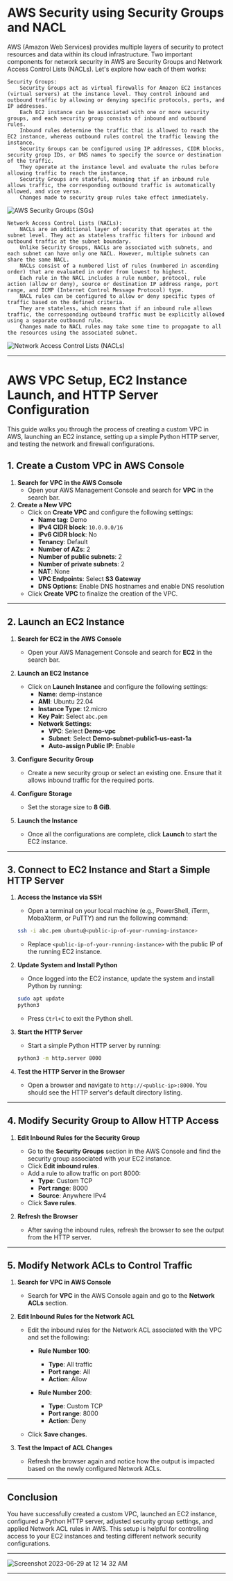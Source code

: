 # AWS Security using Security Groups and NACL

AWS (Amazon Web Services) provides multiple layers of security to protect resources and data within its cloud infrastructure. Two important components for network security in AWS are Security Groups and Network Access Control Lists (NACLs). Let's explore how each of them works:

    Security Groups:
        Security Groups act as virtual firewalls for Amazon EC2 instances (virtual servers) at the instance level. They control inbound and outbound traffic by allowing or denying specific protocols, ports, and IP addresses.
        Each EC2 instance can be associated with one or more security groups, and each security group consists of inbound and outbound rules.
        Inbound rules determine the traffic that is allowed to reach the EC2 instance, whereas outbound rules control the traffic leaving the instance.
        Security Groups can be configured using IP addresses, CIDR blocks, security group IDs, or DNS names to specify the source or destination of the traffic.
        They operate at the instance level and evaluate the rules before allowing traffic to reach the instance.
        Security Groups are stateful, meaning that if an inbound rule allows traffic, the corresponding outbound traffic is automatically allowed, and vice versa.
        Changes made to security group rules take effect immediately.

![AWS Security Groups (SGs)](https://docs.aws.amazon.com/images/vpc/latest/userguide/images/security-group-overview.png)

    Network Access Control Lists (NACLs):
        NACLs are an additional layer of security that operates at the subnet level. They act as stateless traffic filters for inbound and outbound traffic at the subnet boundary.
        Unlike Security Groups, NACLs are associated with subnets, and each subnet can have only one NACL. However, multiple subnets can share the same NACL.
        NACLs consist of a numbered list of rules (numbered in ascending order) that are evaluated in order from lowest to highest.
        Each rule in the NACL includes a rule number, protocol, rule action (allow or deny), source or destination IP address range, port range, and ICMP (Internet Control Message Protocol) type.
        NACL rules can be configured to allow or deny specific types of traffic based on the defined criteria.
        They are stateless, which means that if an inbound rule allows traffic, the corresponding outbound traffic must be explicitly allowed using a separate outbound rule.
        Changes made to NACL rules may take some time to propagate to all the resources using the associated subnet.

![Network Access Control Lists (NACLs)](https://docs.aws.amazon.com/images/vpc/latest/userguide/images/network-acl.png)

---

# AWS VPC Setup, EC2 Instance Launch, and HTTP Server Configuration

This guide walks you through the process of creating a custom VPC in AWS, launching an EC2 instance, setting up a simple Python HTTP server, and testing the network and firewall configurations.

## 1. Create a Custom VPC in AWS Console

1. **Search for VPC in the AWS Console**
   - Open your AWS Management Console and search for **VPC** in the search bar.
2. **Create a New VPC**
   - Click on **Create VPC** and configure the following settings:
     - **Name tag**: Demo
     - **IPv4 CIDR block**: `10.0.0.0/16`
     - **IPv6 CIDR block**: No
     - **Tenancy**: Default
     - **Number of AZs**: 2
     - **Number of public subnets**: 2
     - **Number of private subnets**: 2
     - **NAT**: None
     - **VPC Endpoints**: Select **S3 Gateway**
     - **DNS Options**: Enable DNS hostnames and enable DNS resolution
   - Click **Create VPC** to finalize the creation of the VPC.

---

## 2. Launch an EC2 Instance

1. **Search for EC2 in the AWS Console**

   - Open your AWS Management Console and search for **EC2** in the search bar.

2. **Launch an EC2 Instance**
   - Click on **Launch Instance** and configure the following settings:
     - **Name**: demp-instance
     - **AMI**: Ubuntu 22.04
     - **Instance Type**: t2.micro
     - **Key Pair**: Select `abc.pem`
     - **Network Settings**:
       - **VPC**: Select **Demo-vpc**
       - **Subnet**: Select **Demo-subnet-public1-us-east-1a**
       - **Auto-assign Public IP**: Enable
3. **Configure Security Group**
   - Create a new security group or select an existing one. Ensure that it allows inbound traffic for the required ports.
4. **Configure Storage**

   - Set the storage size to **8 GiB**.

5. **Launch the Instance**
   - Once all the configurations are complete, click **Launch** to start the EC2 instance.

---

## 3. Connect to EC2 Instance and Start a Simple HTTP Server

1. **Access the Instance via SSH**

   - Open a terminal on your local machine (e.g., PowerShell, iTerm, MobaXterm, or PuTTY) and run the following command:

   ```bash
   ssh -i abc.pem ubuntu@<public-ip-of-your-running-instance>
   ```

   - Replace `<public-ip-of-your-running-instance>` with the public IP of the running EC2 instance.

2. **Update System and Install Python**

   - Once logged into the EC2 instance, update the system and install Python by running:

   ```bash
   sudo apt update
   python3
   ```

   - Press `Ctrl+C` to exit the Python shell.

3. **Start the HTTP Server**

   - Start a simple Python HTTP server by running:

   ```bash
   python3 -m http.server 8000
   ```

4. **Test the HTTP Server in the Browser**
   - Open a browser and navigate to `http://<public-ip>:8000`. You should see the HTTP server's default directory listing.

---

## 4. Modify Security Group to Allow HTTP Access

1. **Edit Inbound Rules for the Security Group**

   - Go to the **Security Groups** section in the AWS Console and find the security group associated with your EC2 instance.
   - Click **Edit inbound rules**.
   - Add a rule to allow traffic on port 8000:
     - **Type**: Custom TCP
     - **Port range**: 8000
     - **Source**: Anywhere IPv4
   - Click **Save rules**.

2. **Refresh the Browser**
   - After saving the inbound rules, refresh the browser to see the output from the HTTP server.

---

## 5. Modify Network ACLs to Control Traffic

1. **Search for VPC in AWS Console**

   - Search for **VPC** in the AWS Console again and go to the **Network ACLs** section.

2. **Edit Inbound Rules for the Network ACL**

   - Edit the inbound rules for the Network ACL associated with the VPC and set the following:

     - **Rule Number 100**:

       - **Type**: All traffic
       - **Port range**: All
       - **Action**: Allow

     - **Rule Number 200**:
       - **Type**: Custom TCP
       - **Port range**: 8000
       - **Action**: Deny

   - Click **Save changes**.

3. **Test the Impact of ACL Changes**
   - Refresh the browser again and notice how the output is impacted based on the newly configured Network ACLs.

---

## Conclusion

You have successfully created a custom VPC, launched an EC2 instance, configured a Python HTTP server, adjusted security group settings, and applied Network ACL rules in AWS. This setup is helpful for controlling access to your EC2 instances and testing different network security configurations.

---

![Screenshot 2023-06-29 at 12 14 32 AM](https://github.com/iam-veeramalla/aws-devops-zero-to-hero/assets/43399466/30bbc9e8-6502-438b-8adf-ece8b81edce9)

---
